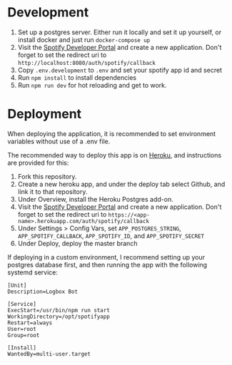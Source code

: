 # Development

1. Set up a postgres server. Either run it locally and set it up yourself, or install docker and just run `docker-compose up`
2. Visit the [Spotify Developer Portal] and create a new application. Don't forget to set the redirect uri to `http://localhost:8080/auth/spotify/callback`
3. Copy `.env.development` to `.env` and set your spotify app id and secret
4. Run `npm install` to install dependencies
4. Run `npm run dev` for hot reloading and get to work.

# Deployment

When deploying the application, it is recommended to set environment variables without use of a .env file.

The recommended way to deploy this app is on [Heroku], and instructions are provided for this:

1. Fork this repository.
2. Create a new heroku app, and under the deploy tab select Github, and link it to that repository.
3. Under Overview, install the Heroku Postgres add-on.
4. Visit the [Spotify Developer Portal] and create a new application. Don't forget to set the redirect uri to `https://<app-name>.herokuapp.com/auth/spotify/callback`
5. Under Settings > Config Vars, set `APP_POSTGRES_STRING`, `APP_SPOTIFY_CALLBACK`, `APP_SPOTIFY_ID`, and `APP_SPOTIFY_SECRET`
6. Under Deploy, deploy the master branch

If deploying in a custom environment, I recommend setting up your postgres database first,
and then running the app with the following systemd service:

```systemd
[Unit]
Description=Logbox Bot

[Service]
ExecStart=/usr/bin/npm run start
WorkingDirectory=/opt/spotifyapp
Restart=always
User=root
Group=root

[Install]
WantedBy=multi-user.target
```

[Spotify Developer Portal]: https://developer.spotify.com/dashboard/applications
[Heroku]: https://dashboard.heroku.com/apps
